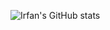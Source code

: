 ![Irfan's GitHub stats](https://github-readme-stats.vercel.app/api?username=Irfan-Firosh&show_icons=true)
